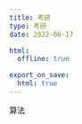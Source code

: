 ```yaml
---
title: 考研
type: 考研
date: 2022-06-17

html:
  offline: true

export_on_save:
  html: true
---
```


<!-- @import "/root.css" -->

<script>
  function toAG() { location.href = './AG/index.html'; }
</script>

<span class=btn-green onclick="toAG()">算法</span>
